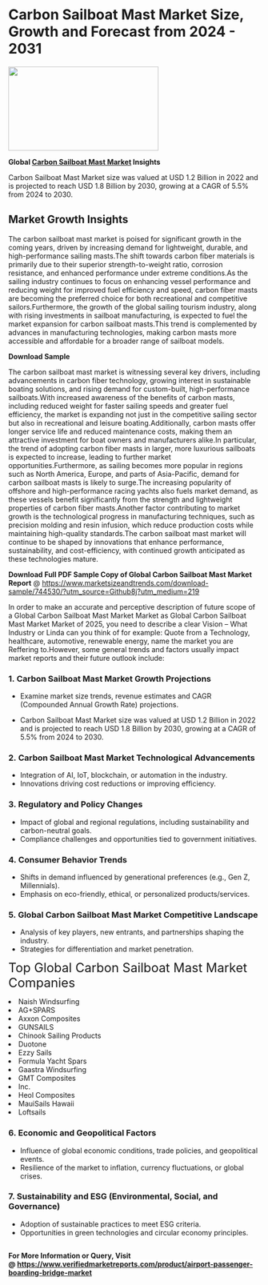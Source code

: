 <H1>Carbon Sailboat Mast Market Size, Growth and Forecast from 2024 - 2031</H1><img class="aligncenter size-medium wp-image-584254" src="https://thirdeyenews.in/wp-content/uploads/2024/09/Global-Market-Research-300x168.jpeg" alt="" width="300" height="168" /><p><strong>Global&nbsp;<a href="https://www.marketsizeandtrends.com/download-sample/744530/?utm_source=Github8j?utm_medium=219">Carbon Sailboat Mast Market</a> Insights</strong></p><p>Carbon Sailboat Mast Market size was valued at USD 1.2 Billion in 2022 and is projected to reach USD 1.8 Billion by 2030, growing at a CAGR of 5.5% from 2024 to 2030.</p><p><h2>Market Growth Insights</h2> <p>The carbon sailboat mast market is poised for significant growth in the coming years, driven by increasing demand for lightweight, durable, and high-performance sailing masts.The shift towards carbon fiber materials is primarily due to their superior strength-to-weight ratio, corrosion resistance, and enhanced performance under extreme conditions.As the sailing industry continues to focus on enhancing vessel performance and reducing weight for improved fuel efficiency and speed, carbon fiber masts are becoming the preferred choice for both recreational and competitive sailors.Furthermore, the growth of the global sailing tourism industry, along with rising investments in sailboat manufacturing, is expected to fuel the market expansion for carbon sailboat masts.This trend is complemented by advances in manufacturing technologies, making carbon masts more accessible and affordable for a broader range of sailboat models.</p> <p><strong>Download Sample</strong></p> <p>The carbon sailboat mast market is witnessing several key drivers, including advancements in carbon fiber technology, growing interest in sustainable boating solutions, and rising demand for custom-built, high-performance sailboats.With increased awareness of the benefits of carbon masts, including reduced weight for faster sailing speeds and greater fuel efficiency, the market is expanding not just in the competitive sailing sector but also in recreational and leisure boating.Additionally, carbon masts offer longer service life and reduced maintenance costs, making them an attractive investment for boat owners and manufacturers alike.In particular, the trend of adopting carbon fiber masts in larger, more luxurious sailboats is expected to increase, leading to further market opportunities.Furthermore, as sailing becomes more popular in regions such as North America, Europe, and parts of Asia-Pacific, demand for carbon sailboat masts is likely to surge.The increasing popularity of offshore and high-performance racing yachts also fuels market demand, as these vessels benefit significantly from the strength and lightweight properties of carbon fiber masts.Another factor contributing to market growth is the technological progress in manufacturing techniques, such as precision molding and resin infusion, which reduce production costs while maintaining high-quality standards.The carbon sailboat mast market will continue to be shaped by innovations that enhance performance, sustainability, and cost-efficiency, with continued growth anticipated as these technologies mature.</p> <p><span class=""><strong>Download Full PDF Sample Copy of Global Carbon Sailboat Mast Market Report</strong> @ <a href="https://www.marketsizeandtrends.com/download-sample/744530/?utm_source=Github8j?utm_medium=219" target="_blank">https://www.marketsizeandtrends.com/download-sample/744530/?utm_source=Github8j?utm_medium=219</a></span></p><p>In order to make an accurate and perceptive description of future scope of a Global&nbsp;Carbon Sailboat Mast Market Market as Global&nbsp;Carbon Sailboat Mast Market Market of 2025, you need to describe a clear Vision &ndash; What Industry or Linda can you think of for example: Quote from a Technology, healthcare, automotive, renewable energy, name the market you are Reffering to.However, some general trends and factors usually impact market reports and their future outlook include:</p><h3>1.&nbsp;<strong>Carbon Sailboat Mast Market Growth Projections</strong></h3><ul><li>Examine market size trends, revenue estimates and CAGR (Compounded Annual Growth Rate) projections.</li><li><p>Carbon Sailboat Mast Market size was valued at USD 1.2 Billion in 2022 and is projected to reach USD 1.8 Billion by 2030, growing at a CAGR of 5.5% from 2024 to 2030.</p></li></ul><h3>2.&nbsp;<strong>Carbon Sailboat Mast Market Technological Advancements</strong></h3><ul><li>Integration of AI, IoT, blockchain, or automation in the industry.</li><li>Innovations driving cost reductions or improving efficiency.</li></ul><h3>3.&nbsp;<strong>Regulatory and Policy Changes</strong></h3><ul><li>Impact of global and regional regulations, including sustainability and carbon-neutral goals.</li><li>Compliance challenges and opportunities tied to government initiatives.</li></ul><h3>4.&nbsp;<strong>Consumer Behavior Trends</strong></h3><ul><li>Shifts in demand influenced by generational preferences (e.g., Gen Z, Millennials).</li><li>Emphasis on eco-friendly, ethical, or personalized products/services.</li></ul><h3>5.&nbsp;<strong>Global Carbon Sailboat Mast Market Competitive Landscape</strong></h3><ul><li>Analysis of key players, new entrants, and partnerships shaping the industry.</li><li>Strategies for differentiation and market penetration.</li></ul><p data-pm-slice="1 1 []"><span style="color: inherit; font-family: inherit; font-size: 25px;">Top Global Carbon Sailboat Mast Market Companies</span></p><div class="" data-test-id=""><p><li>Naish Windsurfing</li><li> AG+SPARS</li><li> Axxon Composites</li><li> GUNSAILS</li><li> Chinook Sailing Products</li><li> Duotone</li><li> Ezzy Sails</li><li> Formula Yacht Spars</li><li> Gaastra Windsurfing</li><li> GMT Composites</li><li> Inc.</li><li> Heol Composites</li><li> MauiSails Hawaii</li><li> Loftsails</li></p></div><h3>6.&nbsp;<strong>Economic and Geopolitical Factors</strong></h3><ul><li>Influence of global economic conditions, trade policies, and geopolitical events.</li><li>Resilience of the market to inflation, currency fluctuations, or global crises.</li></ul><h3>7.&nbsp;<strong>Sustainability and ESG (Environmental, Social, and Governance)</strong></h3><ul><li>Adoption of sustainable practices to meet ESG criteria.</li><li>Opportunities in green technologies and circular economy principles.</li></ul><h2><strong style="font-size: 14px;">For More Information or Query, Visit @&nbsp;</strong><a style="background-color: #ffffff; font-size: 14px;" href="https://www.marketsizeandtrends.com/report/carbon-sailboat-mast-market/" target="_blank">https://www.verifiedmarketreports.com/product/airport-passenger-boarding-bridge-market</a></h2>